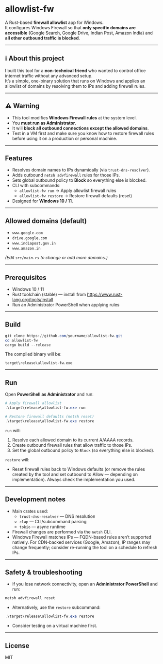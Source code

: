 # allowlist-fw

A Rust-based **firewall allowlist** app for Windows.  
It configures Windows Firewall so that **only specific domains are accessible** (Google Search, Google Drive, Indian Post, Amazon India) and **all other outbound traffic is blocked**.

---

## ℹ️ About this project

I built this tool for a **non-technical friend** who wanted to control office internet traffic without any advanced setup.  
It’s a simple, one-binary solution that runs on Windows and applies an allowlist of domains by resolving them to IPs and adding firewall rules.

---

## ⚠️ Warning

- This tool modifies **Windows Firewall rules** at the system level.  
- You **must run as Administrator**.  
- It will **block all outbound connections except the allowed domains**.  
- Test in a VM first and make sure you know how to restore firewall rules before using it on a production or personal machine.

---

## Features

- Resolves domain names to IPs dynamically (via `trust-dns-resolver`).  
- Adds outbound `netsh advfirewall` rules for those IPs.  
- Sets global outbound policy to **Block** so everything else is blocked.  
- CLI with subcommands:
  - `allowlist-fw run` → Apply allowlist firewall rules  
  - `allowlist-fw restore` → Restore firewall defaults (reset)  
- Designed for **Windows 10 / 11**.

---

## Allowed domains (default)

- `www.google.com`  
- `drive.google.com`  
- `www.indiapost.gov.in`  
- `www.amazon.in`

*(Edit `src/main.rs` to change or add more domains.)*

---

## Prerequisites

- Windows 10 / 11  
- Rust toolchain (stable) — install from https://www.rust-lang.org/tools/install  
- Run an Administrator PowerShell when applying rules

---

## Build

```powershell
git clone https://github.com/yourname/allowlist-fw.git
cd allowlist-fw
cargo build --release
```

The compiled binary will be:

```
target\release\allowlist-fw.exe
```

---

## Run

Open **PowerShell as Administrator** and run:

```powershell
# Apply firewall allowlist
.\target\release\allowlist-fw.exe run

# Restore firewall defaults (netsh reset)
.\target\release\allowlist-fw.exe restore
```

`run` will:
1. Resolve each allowed domain to its current A/AAAA records.
2. Create outbound firewall rules that allow traffic to those IPs.
3. Set the global outbound policy to `Block` (so everything else is blocked).

`restore` will:
- Reset firewall rules back to Windows defaults (or remove the rules created by the tool and set outbound to Allow — depending on implementation). Always check the implementation you used.

---

## Development notes

- Main crates used:
  - `trust-dns-resolver` — DNS resolution  
  - `clap` — CLI/subcommand parsing  
  - `tokio` — async runtime  
- Firewall changes are performed via the `netsh` CLI.
- Windows Firewall matches IPs — FQDN-based rules aren’t supported natively. For CDN-backed services (Google, Amazon), IP ranges may change frequently; consider re-running the tool on a schedule to refresh IPs.

---

## Safety & troubleshooting

- If you lose network connectivity, open an **Administrator PowerShell** and run:

```powershell
netsh advfirewall reset
```

- Alternatively, use the `restore` subcommand:
```powershell
.\target\release\allowlist-fw.exe restore
```

- Consider testing on a virtual machine first.

---

## License

MIT

